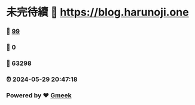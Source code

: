 # 未完待續 :link: https://blog.harunoji.one 
### :page_facing_up: [99](https://blog.harunoji.one/tag.html) 
### :speech_balloon: 0 
### :hibiscus: 63298 
### :alarm_clock: 2024-05-29 20:47:18 
### Powered by :heart: [Gmeek](https://github.com/Meekdai/Gmeek)
